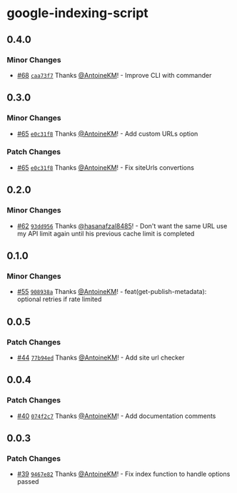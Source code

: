 # google-indexing-script

## 0.4.0

### Minor Changes

- [#68](https://github.com/goenning/google-indexing-script/pull/68) [`caa73f7`](https://github.com/goenning/google-indexing-script/commit/caa73f765b5d494d65a894a83bb8faf351e6d8ae) Thanks [@AntoineKM](https://github.com/AntoineKM)! - Improve CLI with commander

## 0.3.0

### Minor Changes

- [#65](https://github.com/goenning/google-indexing-script/pull/65) [`e0c31f8`](https://github.com/goenning/google-indexing-script/commit/e0c31f837acfe2083843436050b40f21f3806838) Thanks [@AntoineKM](https://github.com/AntoineKM)! - Add custom URLs option

### Patch Changes

- [#65](https://github.com/goenning/google-indexing-script/pull/65) [`e0c31f8`](https://github.com/goenning/google-indexing-script/commit/e0c31f837acfe2083843436050b40f21f3806838) Thanks [@AntoineKM](https://github.com/AntoineKM)! - Fix siteUrls convertions

## 0.2.0

### Minor Changes

- [#62](https://github.com/goenning/google-indexing-script/pull/62) [`93dd956`](https://github.com/goenning/google-indexing-script/commit/93dd956dca4065b97d6076db772560fba57aec50) Thanks [@hasanafzal8485](https://github.com/hasanafzal8485)! - Don't want the same URL use my API limit again until his previous cache limit is completed

## 0.1.0

### Minor Changes

- [#55](https://github.com/goenning/google-indexing-script/pull/55) [`908938a`](https://github.com/goenning/google-indexing-script/commit/908938a701d964b75331e322fbea8d77e6db976e) Thanks [@AntoineKM](https://github.com/AntoineKM)! - feat(get-publish-metadata): optional retries if rate limited

## 0.0.5

### Patch Changes

- [#44](https://github.com/goenning/google-indexing-script/pull/44) [`77b94ed`](https://github.com/goenning/google-indexing-script/commit/77b94edeef863721c07bd3e12d6d38052723f422) Thanks [@AntoineKM](https://github.com/AntoineKM)! - Add site url checker

## 0.0.4

### Patch Changes

- [#40](https://github.com/goenning/google-indexing-script/pull/40) [`074f2c7`](https://github.com/goenning/google-indexing-script/commit/074f2c7ebbafff3a03ebf07baf7b21922a98698d) Thanks [@AntoineKM](https://github.com/AntoineKM)! - Add documentation comments

## 0.0.3

### Patch Changes

- [#39](https://github.com/goenning/google-indexing-script/pull/39) [`9467e82`](https://github.com/goenning/google-indexing-script/commit/9467e82496170aeaa42ecd8ab6b8de4ba8f8315f) Thanks [@AntoineKM](https://github.com/AntoineKM)! - Fix index function to handle options passed